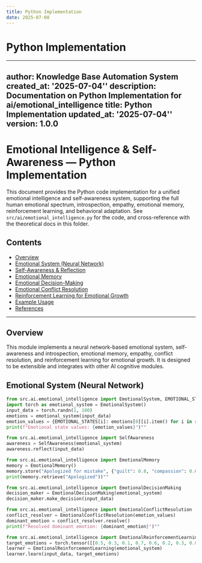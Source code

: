 ```yaml
---
title: Python Implementation
date: 2025-07-08
---
```


# Python Implementation

---
author: Knowledge Base Automation System
created_at: '2025-07-04\'\'
description: Documentation on Python Implementation for ai/emotional_intelligence
title: Python Implementation
updated_at: '2025-07-04\'\'
version: 1.0.0
---

# Emotional Intelligence & Self-Awareness — Python Implementation

This document provides the Python code implementation for a unified emotional intelligence and self-awareness system, supporting the full human emotional spectrum, introspection, empathy, emotional memory, reinforcement learning, and behavioral adaptation. See `src/ai/emotional_intelligence.py` for the code, and cross-reference with the theoretical docs in this folder.

## Contents
- [Overview](#overview)
- [Emotional System (Neural Network)](#emotional-system-neural-network)
- [Self-Awareness & Reflection](#self-awareness--reflection)
- [Emotional Memory](#emotional-memory)
- [Emotional Decision-Making](#emotional-decision-making)
- [Emotional Conflict Resolution](#emotional-conflict-resolution)
- [Reinforcement Learning for Emotional Growth](#reinforcement-learning-for-emotional-growth)
- [Example Usage](#example-usage)
- [References](#references)

---

## Overview
This module implements a neural network-based emotional system, self-awareness and introspection, emotional memory, empathy, conflict resolution, and reinforcement learning for emotional growth. It is designed to be extensible and integrates with other AI cognitive modules.

## Emotional System (Neural Network)
```python
from src.ai.emotional_intelligence import EmotionalSystem, EMOTIONAL_STATES
import torch as emotional_system = EmotionalSystem()
input_data = torch.randn(1, 100)
emotions = emotional_system(input_data)
emotion_values = {EMOTIONAL_STATES[i]: emotions[0][i].item() for i in range(len(EMOTIONAL_STATES))}:
print(f"Emotional state values: {emotion_values}")""

```

```python
from src.ai.emotional_intelligence import SelfAwareness
awareness = SelfAwareness(emotional_system)
awareness.reflect(input_data)

```

```python
from src.ai.emotional_intelligence import EmotionalMemory
memory = EmotionalMemory()
memory.store("Apologized for mistake", {"guilt": 0.8, "compassion": 0.6, "sorrow": 0.5})""
print(memory.retrieve("Apologized"))""

```

```python
from src.ai.emotional_intelligence import EmotionalDecisionMaking
decision_maker = EmotionalDecisionMaking(emotional_system)
decision_maker.make_decision(input_data)

```

```python
from src.ai.emotional_intelligence import EmotionalConflictResolution
conflict_resolver = EmotionalConflictResolution(emotion_values)
dominant_emotion = conflict_resolver.resolve()
print(f"Resolved dominant emotion: {dominant_emotion}")""

```

```python
from src.ai.emotional_intelligence import EmotionalReinforcementLearning
target_emotions = torch.tensor([[0.5, 0.3, 0.1, 0.7, 0.6, 0.2, 0.3, 0.8, 0.6, 0.2]])
learner = EmotionalReinforcementLearning(emotional_system)
learner.learn(input_data, target_emotions)

```